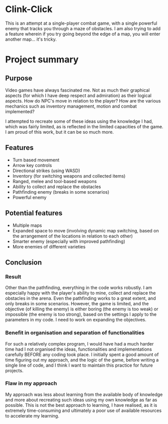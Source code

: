 # Clink-Click
This is an attempt at a single-player combat game, with a single powerful enemy that tracks you through a maze of obstacles. I am also trying to add a feature wherein if you try going beyond the edge of a map, you will enter another map... it's tricky.

# Project summary

## Purpose
Video games have always fascinated me. Not as much their graphical aspects (for which I have deep respect and admiration) as their logical aspects. How do NPC's move in relation to the player? How are the various mechanics such as inventory management, motion and combat implemented?

I attempted to recreate some of these ideas using the knowledge I had, which was fairly limited, as is reflected in the limited capacities of the game. I am proud of this work, but it can be so much more.

## Features
- Turn based movement
- Arrow key controls
- Directional strikes (using WASD)
- Inventory (for switching weapons and collected items)
- Ranged, melee and tool-based weapons
- Ability to collect and replace the obstacles
- Pathfinding enemy (breaks in some scenarios)
- Powerful enemy

## Potential features
- Multiple maps
- Expanded space to move (involving dynamic map switching, based on the arrangement of the locations in relation to each other)
- Smarter enemy (especially with improved pathfinding)
- More enemies of different varieties

## Conclusion

### Result
Other than the pathfinding, everything in the code works robustly. I am especially happy with the player's ability to mine, collect and replace the obstacles in the arena. Even the pathfinding works to a great extent, and only breaks in some scenarios. However, the game is limited, and the objective (of killing the enemy) is either boring (the enemy is too weak) or impossible (the enemy is too strong), based on the settings I apply to the parameters in my code. I need to work on expanding the objectives.

### Benefit in organisation and separation of functionalities
For such a relatively complex program, I would have had a much harder time had I not organised the ideas, functionalities and implementations carefully BEFORE any coding took place. I initially spent a good amount of time figuring out my approach, and the logic of the game, before writing a single line of code, and I think I want to maintain this practice for future projects.

### Flaw in my approach
My approach was less about learning from the available body of knowledge and more about recreating such ideas using my own knowledge as far as possible. This is not the best approach to learning, I have realised, as it is extremely time-consuming and ultimately a poor use of available resources to accelerate my learning.
